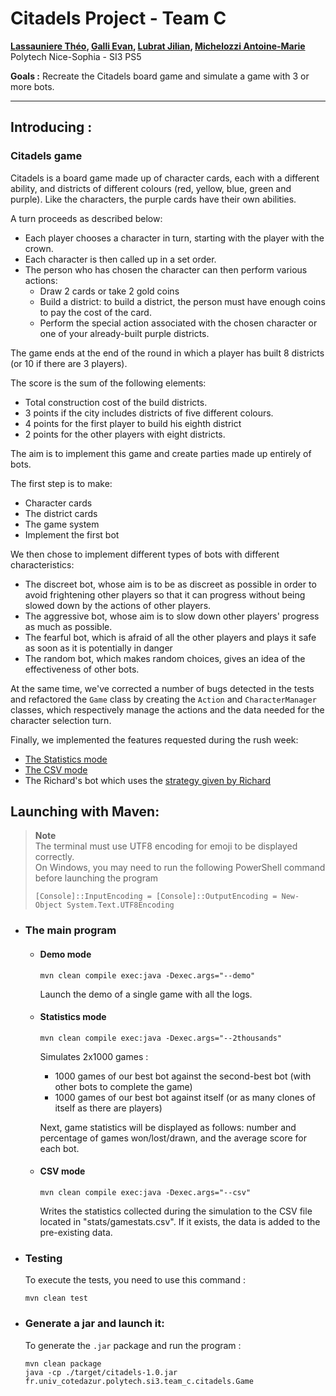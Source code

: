 # Citadels Project - Team C

**[Lassauniere Théo](https://github.com/theoLassauniere), [Galli Evan](https://github.com/06Games),
[Lubrat Jilian](https://github.com/LubratJilian), [Michelozzi Antoine-Marie](https://github.com/mantoniu)**  
Polytech Nice-Sophia - SI3 PS5

**Goals :** Recreate the Citadels board game and simulate a game with 3 or more bots.

------------------------

## Introducing :

### Citadels game

Citadels is a board game made up of character cards, each with a different ability,
and districts of different colours (red, yellow, blue, green and purple).
Like the characters, the purple cards have their own abilities.

A turn proceeds as described below:

* Each player chooses a character in turn, starting with the player with the crown.
* Each character is then called up in a set order.
* The person who has chosen the character can then perform various actions:
  * Draw 2 cards or take 2 gold coins
  * Build a district: to build a district, the person must have enough coins to pay the cost of the card.
  * Perform the special action associated with the chosen character or one of your already-built purple districts.

The game ends at the end of the round in which a player has built 8 districts (or 10 if there are 3 players).

The score is the sum of the following elements:

- Total construction cost of the build districts.
- 3 points if the city includes districts of five different colours.
- 4 points for the first player to build his eighth district
- 2 points for the other players with eight districts.

The aim is to implement this game and create parties made up entirely of bots.

The first step is to make:

- Character cards
- The district cards
- The game system
- Implement the first bot

We then chose to implement different types of bots with different characteristics:

- The discreet bot, whose aim is to be as discreet as possible in order to avoid
  frightening other players so that it can progress without being slowed down by the actions of other players.
- The aggressive bot, whose aim is to slow down other players' progress as much as possible.
- The fearful bot, which is afraid of all the other players and plays it safe as soon as it is potentially in danger
- The random bot, which makes random choices, gives an idea of the effectiveness of other bots.

At the same time, we've corrected a number of bugs detected in the tests and refactored the `Game`
class by creating the `Action` and `CharacterManager` classes, which respectively
manage the actions and the data needed for the character selection turn.

Finally, we implemented the features requested during the rush week:

- [The Statistics mode](#statistics-mode)
- [The CSV mode](#csv-mode)
- The Richard's bot which uses
  the [strategy given by Richard](https://forum.trictrac.net/t/citadelles-charte-citadelles-de-base/509)

## Launching with Maven:

> **Note**  
> The terminal must use UTF8 encoding for emoji to be displayed correctly.  
> On Windows, you may need to run the following PowerShell command before launching the program
> ```pwsh
> [Console]::InputEncoding = [Console]::OutputEncoding = New-Object System.Text.UTF8Encoding
> ```

- ### The main program
  - #### Demo mode
      ```
      mvn clean compile exec:java -Dexec.args="--demo"
      ```
    Launch the demo of a single game with all the logs.

  - #### Statistics mode
      ```
      mvn clean compile exec:java -Dexec.args="--2thousands"
      ```
    Simulates 2x1000 games :
    - 1000 games of our best bot against the second-best bot (with other bots to complete the game)
    - 1000 games of our best bot against itself (or as many clones of itself as there are players)

    Next, game statistics will be displayed as follows:
    number and percentage of games won/lost/drawn, and the average score for each bot.

  - #### CSV mode
      ```
      mvn clean compile exec:java -Dexec.args="--csv"
      ```
    Writes the statistics collected during the simulation to the CSV file located in "stats/gamestats.csv".
    If it exists, the data is added to the pre-existing data.

- ### Testing
  To execute the tests, you need to use this command :

  ```
  mvn clean test
  ```

- ### Generate a jar and launch it:
  To generate the `.jar` package and run the program :

  ```
  mvn clean package
  java -cp ./target/citadels-1.0.jar fr.univ_cotedazur.polytech.si3.team_c.citadels.Game
  ```